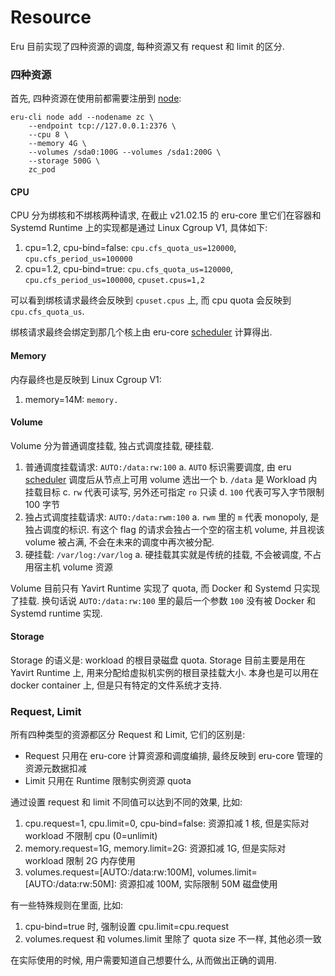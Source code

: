 # Resource

Eru 目前实现了四种资源的调度, 每种资源又有 request 和 limit 的区分.

### 四种资源

首先, 四种资源在使用前都需要注册到 [node](todo):

```
eru-cli node add --nodename zc \
    --endpoint tcp://127.0.0.1:2376 \
    --cpu 8 \
    --memory 4G \
    --volumes /sda0:100G --volumes /sda1:200G \
    --storage 500G \
    zc_pod
```

#### CPU

CPU 分为绑核和不绑核两种请求, 在截止 v21.02.15 的 eru-core 里它们在容器和 Systemd Runtime 上的实现都是通过 Linux Cgroup V1, 具体如下:

1. cpu=1.2, cpu-bind=false: `cpu.cfs_quota_us=120000`, `cpu.cfs_period_us=100000`
2. cpu=1.2, cpu-bind=true: `cpu.cfs_quota_us=120000`, `cpu.cfs_period_us=100000`, `cpuset.cpus=1,2`

可以看到绑核请求最终会反映到 `cpuset.cpus` 上, 而 cpu quota 会反映到 `cpu.cfs_quota_us`.

绑核请求最终会绑定到那几个核上由 eru-core [scheduler](todo) 计算得出.

#### Memory

内存最终也是反映到 Linux Cgroup V1:

1. memory=14M: `memory.`

#### Volume

Volume 分为普通调度挂载, 独占式调度挂载, 硬挂载.

1. 普通调度挂载请求: `AUTO:/data:rw:100`
a. `AUTO` 标识需要调度, 由 eru [scheduler](todo) 调度后从节点上可用 volume 选出一个
b. `/data` 是 Workload 内挂载目标
c. `rw` 代表可读写, 另外还可指定 `ro` 只读
d. `100` 代表可写入字节限制 100 字节
2. 独占式调度挂载请求: `AUTO:/data:rwm:100`
a. `rwm` 里的 `m` 代表 monopoly, 是独占调度的标识. 有这个 flag 的请求会独占一个空的宿主机 volume, 并且视该 volume 被占满, 不会在未来的调度中再次被分配.
3. 硬挂载: `/var/log:/var/log`
a. 硬挂载其实就是传统的挂载, 不会被调度, 不占用宿主机 volume 资源

Volume 目前只有 Yavirt Runtime 实现了 quota, 而 Docker 和 Systemd 只实现了挂载. 换句话说 `AUTO:/data:rw:100` 里的最后一个参数 `100` 没有被 Docker 和 Systemd runtime 实现.

#### Storage

Storage 的语义是: workload 的根目录磁盘 quota.
Storage 目前主要是用在 Yavirt Runtime 上, 用来分配给虚拟机实例的根目录挂载大小.
本身也是可以用在 docker container 上, 但是只有特定的文件系统才支持.

### Request, Limit

所有四种类型的资源都区分 Request 和 Limit, 它们的区别是:

* Request 只用在 eru-core 计算资源和调度编排, 最终反映到 eru-core 管理的资源元数据扣减
* Limit 只用在 Runtime 限制实例资源 quota

通过设置 request 和 limit 不同值可以达到不同的效果, 比如:

1. cpu.request=1, cpu.limit=0, cpu-bind=false: 资源扣减 1 核, 但是实际对 workload 不限制 cpu (0=unlimit)
2. memory.request=1G, memory.limit=2G: 资源扣减 1G, 但是实际对 workload 限制 2G 内存使用
3. volumes.request=[AUTO:/data:rw:100M], volumes.limit=[AUTO:/data:rw:50M]: 资源扣减 100M, 实际限制 50M 磁盘使用

有一些特殊规则在里面, 比如:

1. cpu-bind=true 时, 强制设置 cpu.limit=cpu.request
2. volumes.request 和 volumes.limit 里除了 quota size 不一样, 其他必须一致

在实际使用的时候, 用户需要知道自己想要什么, 从而做出正确的调用.
